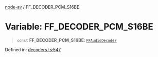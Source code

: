 [node-av](../globals.md) / FF\_DECODER\_PCM\_S16BE

# Variable: FF\_DECODER\_PCM\_S16BE

> `const` **FF\_DECODER\_PCM\_S16BE**: [`FFAudioDecoder`](../type-aliases/FFAudioDecoder.md)

Defined in: [decoders.ts:547](https://github.com/seydx/av/blob/f8631fc881b394300b1479f511d55cf1c370a87f/src/constants/decoders.ts#L547)

